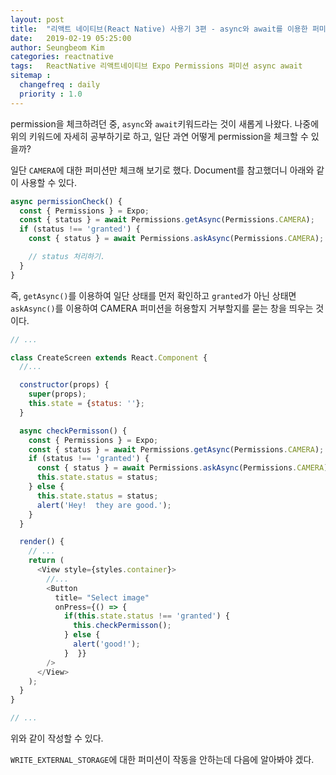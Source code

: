 ```yaml
---
layout: post
title:  "리액트 네이티브(React Native) 사용기 3편 - async와 await를 이용한 퍼미션 체크"
date:   2019-02-19 05:25:00
author: Seungbeom Kim
categories: reactnative
tags:	ReactNative 리액트네이티브 Expo Permissions 퍼미션 async await
sitemap :
  changefreq : daily
  priority : 1.0
---
```


permission을 체크하려던 중, `async`와 `await`키워드라는 것이 새롭게 나왔다. 나중에 위의 키워드에 자세히 공부하기로 하고, 일단 과연 어떻게 permission을 체크할 수 있을까?

일단 `CAMERA`에 대한 퍼미션만 체크해 보기로 했다.
Document를 참고했더니 아래와 같이 사용할 수 있다.

```Javascript
async permissionCheck() {
  const { Permissions } = Expo;
  const { status } = await Permissions.getAsync(Permissions.CAMERA);
  if (status !== 'granted') {
    const { status } = await Permissions.askAsync(Permissions.CAMERA);

    // status 처리하기.
  }
}
```

즉, `getAsync()`를 이용하여 일단 상태를 먼저 확인하고 `granted`가 아닌 상태면 `askAsync()`를 이용하여 CAMERA 퍼미션을 허용할지 거부할지를 묻는 창을 띄우는 것이다.

```Javascript
// ...

class CreateScreen extends React.Component {
  //...

  constructor(props) {
    super(props);
    this.state = {status: ''};
  }

  async checkPermisson() {
    const { Permissions } = Expo;
    const { status } = await Permissions.getAsync(Permissions.CAMERA);
    if (status !== 'granted') {
      const { status } = await Permissions.askAsync(Permissions.CAMERA);
      this.state.status = status;
    } else {
      this.state.status = status;
      alert('Hey!  they are good.');
    }
  }

  render() {
    // ...
    return (
      <View style={styles.container}>
        //...
        <Button
          title= "Select image"
          onPress={() => {
            if(this.state.status !== 'granted') {
              this.checkPermisson();
            } else {
              alert('good!');
            }  }}
        />
      </View>
    );
  }
}

// ...
```

위와 같이 작성할 수 있다.

`WRITE_EXTERNAL_STORAGE`에 대한 퍼미션이 작동을 안하는데 다음에 알아봐야 겠다.
